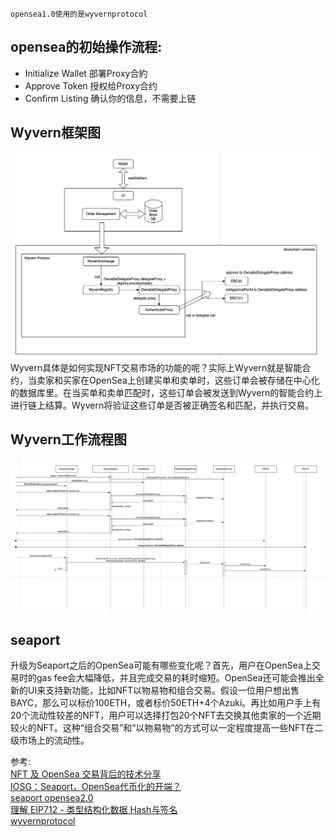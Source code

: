 

`opensea1.0使用的是wyvernprotocol`


## opensea的初始操作流程:
* Initialize Wallet 部署Proxy合約
* Approve Token  授权给Proxy合约
* Confirm Listing 确认你的信息，不需要上链


## Wyvern框架图
![](../../../file/opensea/wyvern.jpeg)   
Wyvern具体是如何实现NFT交易市场的功能的呢？实际上Wyvern就是智能合约，当卖家和买家在OpenSea上创建买单和卖单时，这些订单会被存储在中心化的数据库里。在当买单和卖单匹配时，这些订单会被发送到Wyvern的智能合约上进行链上结算。Wyvern将验证这些订单是否被正确签名和匹配，并执行交易。



## Wyvern工作流程图

![](../../../file/opensea/atomicMatch.jpeg)





## seaport
升级为Seaport之后的OpenSea可能有哪些变化呢？首先，用户在OpenSea上交易时的gas fee会大幅降低，并且完成交易的耗时缩短。OpenSea还可能会推出全新的UI来支持新功能，比如NFT以物易物和组合交易。假设一位用户想出售BAYC，那么可以标价100ETH，或者标价50ETH+4个Azuki。再比如用户手上有20个流动性较差的NFT，用户可以选择打包20个NFT去交换其他卖家的一个近期较火的NFT。这种“组合交易”和“以物易物”的方式可以一定程度提高一些NFT在二级市场上的流动性。


参考:      
[NFT 及 OpenSea 交易背后的技术分享](https://web3caff.com/zh/archives/2472)           
[IOSG：Seaport，OpenSea代币化的开端？](https://www.tuoniaox.com/news/p-538667.html)       
[seaport opensea2.0](https://github.com/ProjectOpenSea/seaport)     
[理解 EIP712 - 类型结构化数据 Hash与签名](https://learnblockchain.cn/2019/04/24/token-EIP712)   
[wyvernprotocol](https://wyvernprotocol.com/docs)